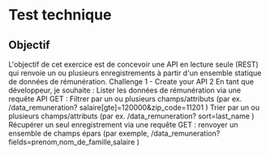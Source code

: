 <h1>Test technique </h1>

<h2>Objectif</h2>
L'objectif de cet exercice est de concevoir une API en lecture seule (REST) qui renvoie
un ou plusieurs enregistrements à partir d'un ensemble statique de données de
rémunération.
Challenge 1 - Create your API 2
En tant que développeur, je souhaite :
Lister les données de rémunération via une requête API GET :
Filtrer par un ou plusieurs champs/attributs (par ex. /data_remuneration?
salaire[gte]=120000&zip_code=11201 )
Trier par un ou plusieurs champs/attributs (par ex. /data_remuneration?
sort=last_name )
Récupérer un seul enregistrement via une requête GET :
renvoyer un ensemble de champs épars (par exemple, /data_remuneration?
fields=prenom,nom_de_famille,salaire )
